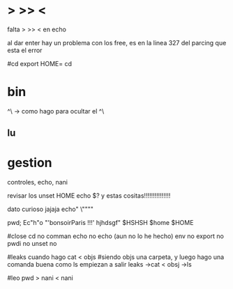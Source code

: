 # > >> <
falta > >> < en echo

al dar enter hay un problema con los free, es en la linea 327 del parcing que esta el error

#cd 
export HOME=
cd

# bin
^\ -> como hago para ocultar el ^\

## lu
# gestion
 controles, echo, nani

revisar los 
unset HOME
echo $? y estas cositas!!!!!!!!!!!!!!!

dato curioso jajaja 
echo"                				\\""\""

pwd; Ec"h"o "'bonsoirParis !!!' hjhdsgf" $HSHSH $home $HOME


#close
cd						no
comman echo				no
echo					(aun no lo he hecho)
env						no
export					no
pwdi					no
unset					no



#leaks
cuando hago 
cat < objs #siendo objs una carpeta, y luego hago una comanda buena como ls empiezan a salir leaks
		->cat < obsj
		->ls

#leo
pwd > nani < nani
